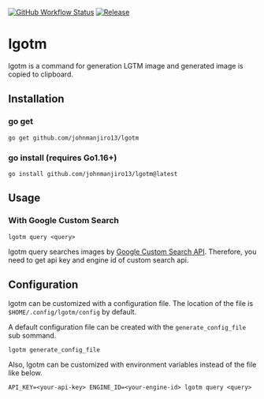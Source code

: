 [![GitHub Workflow Status](https://github.com/johnmanjiro13/lgotm/actions/workflows/ci.yaml/badge.svg?branch=main)](https://github.com/johnmanjiro13/lgotm/actions/workflows/ci.yaml)
[![Release](https://img.shields.io/github/release/johnmanjiro13/lgotm.svg)](https://github.com/johnmanjiro13/lgotm/releases/latest)

# lgotm

lgotm is a command for generation LGTM image and generated image is copied to clipboard.

## Installation

### go get

```
go get github.com/johnmanjiro13/lgotm
```

### go install (requires Go1.16+)

```
go install github.com/johnmanjiro13/lgotm@latest
```

## Usage

### With Google Custom Search

```
lgotm query <query>
```

lgotm query searches images by [Google Custom Search API](https://developers.google.com/custom-search/v1/introduction). 
Therefore, you need to get api key and engine id of custom search api.

## Configuration

lgotm can be customized with a configuration file.
The location of the file is `$HOME/.config/lgotm/config` by default.

A default configuration file can be created with the `generate_config_file` sub sommand.

```
lgotm generate_config_file
```

Also, lgotm can be customized with environment variables instead of the file like below.

```
API_KEY=<your-api-key> ENGINE_ID=<your-engine-id> lgotm query <query>
```
